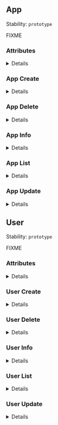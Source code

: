 <a name="#resource-app"></a>
## App

Stability: `prototype`

FIXME


### Attributes

<details>
  <summary>Details</summary>


| Name | Type | Description | Example |
| ------- | ------- | ------- | ------- |
| **created_at** | *date-time* | when app was created | `"2015-01-01T12:00:00Z"` |
| **id** | *uuid* | unique identifier of app | `"01234567-89ab-cdef-0123-456789abcdef"` |
| **name** | *string* | unique name of app | `"example"` |
| **updated_at** | *date-time* | when app was updated | `"2015-01-01T12:00:00Z"` |

</details>

<a name="link-POST-app-/apps"></a>
### App Create

<details>
  <summary>Details</summary>

Create a new app.

```
POST /apps
```


#### Curl Example

```bash
$ curl -n -X POST https://api.hello.com/apps \
  -d '{
}' \
  -H "Content-Type: application/json"
```


#### Response Example

```
HTTP/1.1 201 Created
```

```json
{
  "created_at": "2015-01-01T12:00:00Z",
  "id": "01234567-89ab-cdef-0123-456789abcdef",
  "name": "example",
  "updated_at": "2015-01-01T12:00:00Z"
}
```

</details>

<a name="link-DELETE-app-/apps/{(%23%2Fdefinitions%2Fapp%2Fdefinitions%2Fidentity)}"></a>
### App Delete

<details>
  <summary>Details</summary>

Delete an existing app.

```
DELETE /apps/{app_id_or_name}
```


#### Curl Example

```bash
$ curl -n -X DELETE https://api.hello.com/apps/$APP_ID_OR_NAME \
  -H "Content-Type: application/json"
```


#### Response Example

```
HTTP/1.1 200 OK
```

```json
{
  "created_at": "2015-01-01T12:00:00Z",
  "id": "01234567-89ab-cdef-0123-456789abcdef",
  "name": "example",
  "updated_at": "2015-01-01T12:00:00Z"
}
```

</details>

<a name="link-GET-app-/apps/{(%23%2Fdefinitions%2Fapp%2Fdefinitions%2Fidentity)}"></a>
### App Info

<details>
  <summary>Details</summary>

Info for existing app.

```
GET /apps/{app_id_or_name}
```


#### Curl Example

```bash
$ curl -n https://api.hello.com/apps/$APP_ID_OR_NAME
```


#### Response Example

```
HTTP/1.1 200 OK
```

```json
{
  "created_at": "2015-01-01T12:00:00Z",
  "id": "01234567-89ab-cdef-0123-456789abcdef",
  "name": "example",
  "updated_at": "2015-01-01T12:00:00Z"
}
```

</details>

<a name="link-GET-app-/apps"></a>
### App List

<details>
  <summary>Details</summary>

List existing apps.

```
GET /apps
```


#### Curl Example

```bash
$ curl -n https://api.hello.com/apps
```


#### Response Example

```
HTTP/1.1 200 OK
```

```json
[
  {
    "created_at": "2015-01-01T12:00:00Z",
    "id": "01234567-89ab-cdef-0123-456789abcdef",
    "name": "example",
    "updated_at": "2015-01-01T12:00:00Z"
  }
]
```

</details>

<a name="link-PATCH-app-/apps/{(%23%2Fdefinitions%2Fapp%2Fdefinitions%2Fidentity)}"></a>
### App Update

<details>
  <summary>Details</summary>

Update an existing app.

```
PATCH /apps/{app_id_or_name}
```


#### Curl Example

```bash
$ curl -n -X PATCH https://api.hello.com/apps/$APP_ID_OR_NAME \
  -d '{
}' \
  -H "Content-Type: application/json"
```


#### Response Example

```
HTTP/1.1 200 OK
```

```json
{
  "created_at": "2015-01-01T12:00:00Z",
  "id": "01234567-89ab-cdef-0123-456789abcdef",
  "name": "example",
  "updated_at": "2015-01-01T12:00:00Z"
}
```

</details>


<a name="#resource-user"></a>
## User

Stability: `prototype`

FIXME


### Attributes

<details>
  <summary>Details</summary>


| Name | Type | Description | Example |
| ------- | ------- | ------- | ------- |
| **created_at** | *date-time* | when user was created | `"2015-01-01T12:00:00Z"` |
| **id** | *uuid* | unique identifier of user | `"01234567-89ab-cdef-0123-456789abcdef"` |
| **name** | *string* | unique name of user | `"example"` |
| **updated_at** | *date-time* | when user was updated | `"2015-01-01T12:00:00Z"` |

</details>

<a name="link-POST-user-/users"></a>
### User Create

<details>
  <summary>Details</summary>

Create a new user.

```
POST /users
```


#### Curl Example

```bash
$ curl -n -X POST https://api.hello.com/users \
  -d '{
}' \
  -H "Content-Type: application/json"
```


#### Response Example

```
HTTP/1.1 201 Created
```

```json
{
  "created_at": "2015-01-01T12:00:00Z",
  "id": "01234567-89ab-cdef-0123-456789abcdef",
  "name": "example",
  "updated_at": "2015-01-01T12:00:00Z"
}
```

</details>

<a name="link-DELETE-user-/users/{(%23%2Fdefinitions%2Fuser%2Fdefinitions%2Fidentity)}"></a>
### User Delete

<details>
  <summary>Details</summary>

Delete an existing user.

```
DELETE /users/{user_id_or_name}
```


#### Curl Example

```bash
$ curl -n -X DELETE https://api.hello.com/users/$USER_ID_OR_NAME \
  -H "Content-Type: application/json"
```


#### Response Example

```
HTTP/1.1 200 OK
```

```json
{
  "created_at": "2015-01-01T12:00:00Z",
  "id": "01234567-89ab-cdef-0123-456789abcdef",
  "name": "example",
  "updated_at": "2015-01-01T12:00:00Z"
}
```

</details>

<a name="link-GET-user-/users/{(%23%2Fdefinitions%2Fuser%2Fdefinitions%2Fidentity)}"></a>
### User Info

<details>
  <summary>Details</summary>

Info for existing user.

```
GET /users/{user_id_or_name}
```


#### Curl Example

```bash
$ curl -n https://api.hello.com/users/$USER_ID_OR_NAME
```


#### Response Example

```
HTTP/1.1 200 OK
```

```json
{
  "created_at": "2015-01-01T12:00:00Z",
  "id": "01234567-89ab-cdef-0123-456789abcdef",
  "name": "example",
  "updated_at": "2015-01-01T12:00:00Z"
}
```

</details>

<a name="link-GET-user-/users"></a>
### User List

<details>
  <summary>Details</summary>

List existing users.

```
GET /users
```


#### Curl Example

```bash
$ curl -n https://api.hello.com/users
```


#### Response Example

```
HTTP/1.1 200 OK
```

```json
[
  {
    "created_at": "2015-01-01T12:00:00Z",
    "id": "01234567-89ab-cdef-0123-456789abcdef",
    "name": "example",
    "updated_at": "2015-01-01T12:00:00Z"
  }
]
```

</details>

<a name="link-PATCH-user-/users/{(%23%2Fdefinitions%2Fuser%2Fdefinitions%2Fidentity)}"></a>
### User Update

<details>
  <summary>Details</summary>

Update an existing user.

```
PATCH /users/{user_id_or_name}
```


#### Curl Example

```bash
$ curl -n -X PATCH https://api.hello.com/users/$USER_ID_OR_NAME \
  -d '{
}' \
  -H "Content-Type: application/json"
```


#### Response Example

```
HTTP/1.1 200 OK
```

```json
{
  "created_at": "2015-01-01T12:00:00Z",
  "id": "01234567-89ab-cdef-0123-456789abcdef",
  "name": "example",
  "updated_at": "2015-01-01T12:00:00Z"
}
```

</details>


